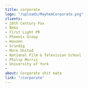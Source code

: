 ```yaml
---
title: corporate
logo: "/uploads/MayhemCorporate.png"
clients:
- 20th Century Fox
- Beko
- First Light PR
- Phoenix Group
- Houzen
- Grundig
- More United
- National Film & Television School
- Philip Morris
- University of York
- 
about: Corporate shit mate
link: "/corporate"
---
```


